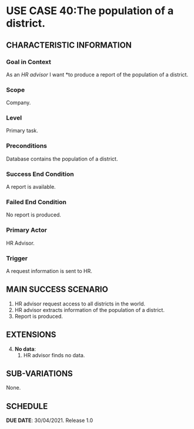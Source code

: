 # USE CASE 40:The population of a district.


## CHARACTERISTIC INFORMATION

### Goal in Context

As an *HR advisor* I want *to produce a report of the population of a district.

### Scope

Company.

### Level

Primary task.

### Preconditions

Database contains the population of a district.

### Success End Condition

A report is available.

### Failed End Condition

No report is produced.

### Primary Actor

HR Advisor.

### Trigger

A request information is sent to HR.

## MAIN SUCCESS SCENARIO

1. HR advisor request access to all districts in the world.
2. HR advisor extracts information of the population of a district.
3. Report is produced.

## EXTENSIONS

4. **No data**:
    1. HR advisor finds no data.

## SUB-VARIATIONS

None.

## SCHEDULE

**DUE DATE**: 30/04/2021.
Release 1.0
